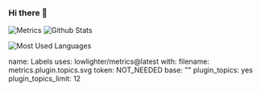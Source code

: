 ### Hi there 👋
![Metrics](https://metrics.lecoq.io/gx88?template=classic&habits=1&pagespeed=1&introduction=1&music=1&wakatime=1&languages=1&isocalendar=1&people=1&rss=1&isocalendar.duration=half-year&languages.limit=8&languages.threshold=0%25&languages.colors=github&languages.sections=most-used&languages.indepth=true&languages.analysis.timeout=15&languages.categories=markup%2C%20programming&languages.recent.categories=markup%2C%20programming&languages.recent.load=300&languages.recent.days=14&habits.from=200&habits.days=14&habits.facts=true&habits.charts=false&habits.trim=false&people.limit=24&people.identicons=false&people.size=28&people.types=followers%2C%20following&people.shuffle=false&introduction.title=true&pagespeed.url=www.faith.cab&pagespeed.detailed=false&pagespeed.screenshot=true&music.mode=playlist&music.limit=4&music.played.at=true&music.time.range=short&music.top.type=tracks&music.user=.user.login&rss.limit=4&wakatime.days=7&wakatime.sections=time%2C%20projects%2C%20projects-graphs%2C%20languages%2C%20languages-graphs%2C%20editors%2C%20os&wakatime.limit=5&wakatime.url=https%3A%2F%2Fwakatime.com&wakatime.user=current&config.timezone=Asia%2FShanghai)
![Github Stats](https://github-readme-stats.vercel.app/api?username=GX88&show_icons=true&theme=dark&count_private=true)

![Most Used Languages](https://github-readme-stats.vercel.app/api/top-langs/?username=GX88&theme=dark&layout=compact)
<!--
**GX88/GX88** is a ✨ _special_ ✨ repository because its `README.md` (this file) appears on your GitHub profile.

Here are some ideas to get you started:

- 🔭 I’m currently working on ...
- 🌱 I’m currently learning ...
- 👯 I’m looking to collaborate on ...
- 🤔 I’m looking for help with ...
- 💬 Ask me about ...
- 📫 How to reach me: ...
- 😄 Pronouns: ...
- ⚡ Fun fact: ...
-->

name: Labels
uses: lowlighter/metrics@latest
with:
  filename: metrics.plugin.topics.svg
  token: NOT_NEEDED
  base: ""
  plugin_topics: yes
  plugin_topics_limit: 12
